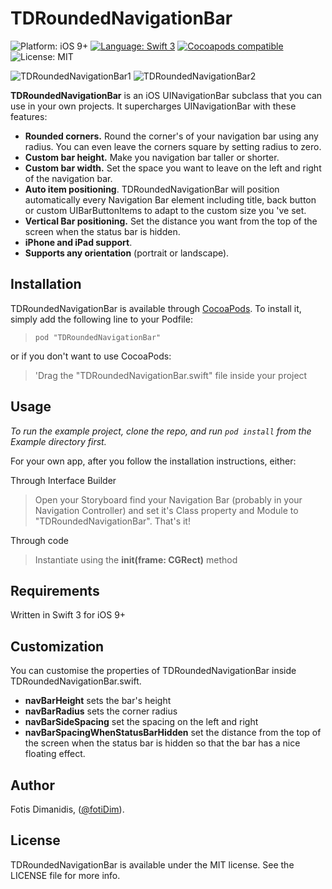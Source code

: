 # TDRoundedNavigationBar

<img src="https://img.shields.io/badge/platform-iOS%209%2B-blue.svg?style=flat" alt="Platform: iOS 9+" />
<a href="https://developer.apple.com/swift"><img src="https://img.shields.io/badge/language-swift3-f48041.svg?style=flat" alt="Language: Swift 3" /></a>
<a href="https://cocoapods.org/pods/TDRoundedNavigationBar"><img src="https://img.shields.io/cocoapods/v/TDRoundedNavigationBar.svg?style=flat" alt="Cocoapods compatible" /></a>
<img src="https://img.shields.io/badge/license-MIT-lightgrey.svg?style=flat" alt="License: MIT" />

![TDRoundedNavigationBar1](https://github.com/Navideck/TDRoundedNavigationBar/raw/master//Screenshots/TDRoundedNavigationBar1.png)
![TDRoundedNavigationBar2](https://github.com/Navideck/TDRoundedNavigationBar/raw/master/Screenshots/TDRoundedNavigationBar2.png)


**TDRoundedNavigationBar** is an iOS UINavigationBar subclass that you can use in your own projects. It supercharges UINavigationBar with these features:

- **Rounded corners.** Round the corner's of your navigation bar using any radius. You can even leave the corners square by setting radius to zero.
- **Custom bar height.** Make you navigation bar taller or shorter.
- **Custom bar width.** Set the space you want to leave on the left and right of the navigation bar.
- **Auto item positioning**. TDRoundedNavigationBar will position automatically every Navigation Bar element including title, back button or custom UIBarButtonItems to adapt to the custom size you 've set.
- **Vertical Bar positioning.** Set the distance you want from the top of the screen when the status bar is hidden.
- **iPhone and iPad support**.
- **Supports any orientation** (portrait or landscape).

## Installation

TDRoundedNavigationBar is available through [CocoaPods](http://cocoapods.org). To install
it, simply add the following line to your Podfile:

> ```pod "TDRoundedNavigationBar"```

or if you don't want to use CocoaPods:

> 'Drag the "TDRoundedNavigationBar.swift" file inside your project

## Usage

*To run the example project, clone the repo, and run `pod install` from the Example directory first.*

For your own app, after you follow the installation instructions, either:

Through Interface Builder
> Open your Storyboard find your Navigation Bar (probably in your Navigation Controller) and set it's Class property and Module to "TDRoundedNavigationBar". That's it!

Through code 
> Instantiate using the **init(frame: CGRect)** method

## Requirements
Written in Swift 3 for iOS 9+

## Customization

You can customise the properties of TDRoundedNavigationBar inside TDRoundedNavigationBar.swift. 

- **navBarHeight** sets the bar's height
- **navBarRadius** sets the corner radius
- **navBarSideSpacing** set the spacing on the left and right
- **navBarSpacingWhenStatusBarHidden** set the distance from the top of the screen when the status bar is hidden so that the bar has a nice floating effect.

## Author

Fotis Dimanidis, ([@fotiDim](http://twitter.com/fotidim)).

## License

TDRoundedNavigationBar is available under the MIT license. See the LICENSE file for more info.
